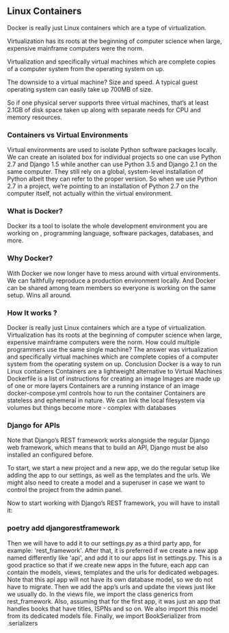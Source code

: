 ## Linux Containers
Docker is really just Linux containers which are a type of virtualization.

Virtualization has its roots at the beginning of computer science when large, expensive mainframe computers were the norm.

Virtualization and specifically virtual machines which are complete copies of a computer system from the operating system on up.

The downside to a virtual machine? Size and speed. A typical guest operating system can easily take up 700MB of size.

So if one physical server supports three virtual machines, that’s at least 2.1GB of disk space taken up along with separate needs for CPU and memory resources.


### Containers vs Virtual Environments
Virtual environments are used to isolate Python software packages locally.
We can create an isolated box for individual projects so one can use Python 2.7 and Django 1.5 while another can use Python 3.5 and Django 2.1 on the same computer.
They still rely on a global, system-level installation of Python albeit they can refer to the proper version.
So when we use Python 2.7 in a project, we’re pointing to an installation of Python 2.7 on the computer itself, not actually within the virtual environment.

### What is Docker?
Docker its a tool to isolate the whole development environment you are working on , programming language, software packages, databases, and more.

### Why Docker?
With Docker we now longer have to mess around with virtual environments. We can faithfully reproduce a production environment locally. And Docker can be shared among team members so everyone is working on the same setup. Wins all around.

### How It works ?
Docker is really just Linux containers which are a type of virtualization. Virtualization has its roots at the beginning of computer science when large, expensive mainframe computers were the norm. How could multiple programmers use the same single machine? The answer was virtualization and specifically virtual machines which are complete copies of a computer system from the operating system on up.
Conclusion
Docker is a way to run Linux containers
Containers are a lightweight alternative to Virtual Machines
Dockerfile is a list of instructions for creating an image
Images are made up of one or more layers
Containers are a running instance of an image
docker-compose.yml controls how to run the container
Containers are stateless and ephemeral in nature. We can link the local filesystem via volumes but things become more - complex with databases

### Django for APIs
Note that Django’s REST framework works alongside the regular Django web framework, which means that to build an API, Django must be also installed an configured before.

To start, we start a new project and a new app, we do the regular setup like adding the app to our settings, as well as the templates and the urls. We might also need to create a model and a superuser in case we want to control the project from the admin panel.

Now to start working with Django’s REST framework, you will have to install it:

### poetry add djangorestframework
Then we will have to add it to our settings.py as a third party app, for example: 'rest_framework'. After that, it is preferred if we create a new app named differently like 'api', and add it to our apps list in settings.py. This is a good practice so that if we create new apps in the future, each app can contain the models, views, templates and the urls for dedicated webpages. Note that this api app will not have its own database model, so we do not have to migrate. Then we add the app’s urls and update the views just like we usually do.
In the views file, we import the class generics from rest_framework. Also, assuming that for the first app, it was just an app that handles books that have titles, ISPNs and so on. We also import this model from its dedicated models file. Finally, we import BookSerializer from .serializers
